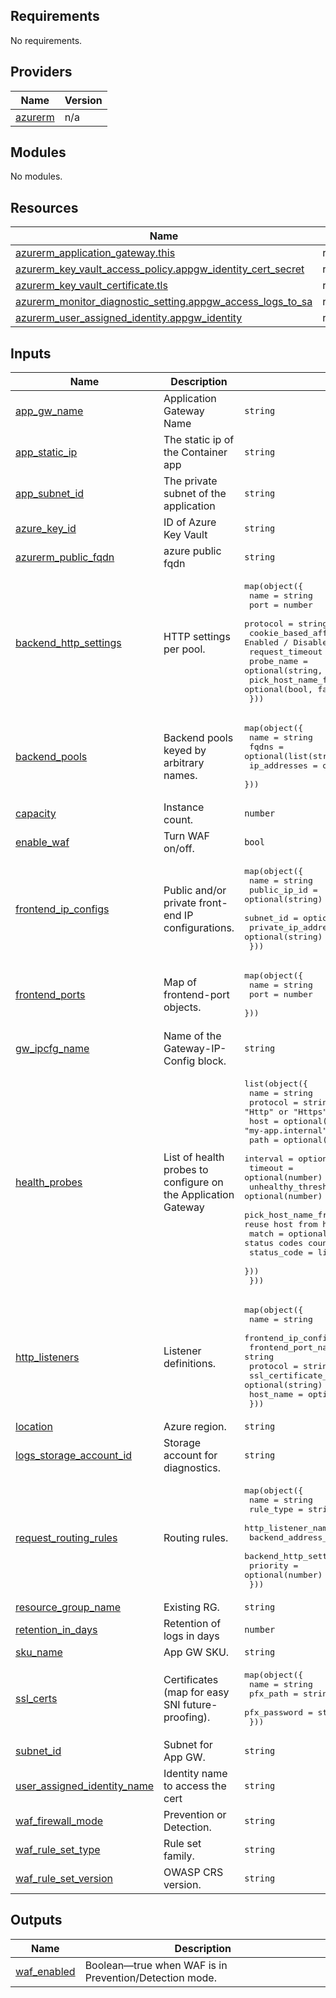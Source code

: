 <!-- BEGIN_TF_DOCS -->
## Requirements

No requirements.

## Providers

| Name | Version |
|------|---------|
| <a name="provider_azurerm"></a> [azurerm](#provider\_azurerm) | n/a |

## Modules

No modules.

## Resources

| Name | Type |
|------|------|
| [azurerm_application_gateway.this](https://registry.terraform.io/providers/hashicorp/azurerm/latest/docs/resources/application_gateway) | resource |
| [azurerm_key_vault_access_policy.appgw_identity_cert_secret](https://registry.terraform.io/providers/hashicorp/azurerm/latest/docs/resources/key_vault_access_policy) | resource |
| [azurerm_key_vault_certificate.tls](https://registry.terraform.io/providers/hashicorp/azurerm/latest/docs/resources/key_vault_certificate) | resource |
| [azurerm_monitor_diagnostic_setting.appgw_access_logs_to_sa](https://registry.terraform.io/providers/hashicorp/azurerm/latest/docs/resources/monitor_diagnostic_setting) | resource |
| [azurerm_user_assigned_identity.appgw_identity](https://registry.terraform.io/providers/hashicorp/azurerm/latest/docs/resources/user_assigned_identity) | resource |

## Inputs

| Name | Description | Type | Default | Required |
|------|-------------|------|---------|:--------:|
| <a name="input_app_gw_name"></a> [app\_gw\_name](#input\_app\_gw\_name) | Application Gateway Name | `string` | n/a | yes |
| <a name="input_app_static_ip"></a> [app\_static\_ip](#input\_app\_static\_ip) | The static ip of the Container app | `string` | n/a | yes |
| <a name="input_app_subnet_id"></a> [app\_subnet\_id](#input\_app\_subnet\_id) | The private subnet of the application | `string` | n/a | yes |
| <a name="input_azure_key_id"></a> [azure\_key\_id](#input\_azure\_key\_id) | ID of Azure Key Vault | `string` | n/a | yes |
| <a name="input_azurerm_public_fqdn"></a> [azurerm\_public\_fqdn](#input\_azurerm\_public\_fqdn) | azure public fqdn | `string` | n/a | yes |
| <a name="input_backend_http_settings"></a> [backend\_http\_settings](#input\_backend\_http\_settings) | HTTP settings per pool. | <pre>map(object({<br/>    name                                = string<br/>    port                                = number<br/>    protocol                            = string # Http or Https<br/>    cookie_based_affinity               = string # Enabled / Disabled<br/>    request_timeout                     = number<br/>    probe_name                          = optional(string, null)<br/>    pick_host_name_from_backend_address = optional(bool, false)<br/>  }))</pre> | n/a | yes |
| <a name="input_backend_pools"></a> [backend\_pools](#input\_backend\_pools) | Backend pools keyed by arbitrary names. | <pre>map(object({<br/>    name         = string<br/>    fqdns        = optional(list(string))<br/>    ip_addresses = optional(list(string))<br/>  }))</pre> | n/a | yes |
| <a name="input_capacity"></a> [capacity](#input\_capacity) | Instance count. | `number` | `1` | no |
| <a name="input_enable_waf"></a> [enable\_waf](#input\_enable\_waf) | Turn WAF on/off. | `bool` | `true` | no |
| <a name="input_frontend_ip_configs"></a> [frontend\_ip\_configs](#input\_frontend\_ip\_configs) | Public and/or private front-end IP configurations. | <pre>map(object({<br/>    name               = string<br/>    public_ip_id       = optional(string) # supply one of public_ip_id OR subnet_id<br/>    subnet_id          = optional(string)<br/>    private_ip_address = optional(string)<br/>  }))</pre> | n/a | yes |
| <a name="input_frontend_ports"></a> [frontend\_ports](#input\_frontend\_ports) | Map of frontend-port objects. | <pre>map(object({<br/>    name = string<br/>    port = number<br/>  }))</pre> | n/a | yes |
| <a name="input_gw_ipcfg_name"></a> [gw\_ipcfg\_name](#input\_gw\_ipcfg\_name) | Name of the Gateway-IP-Config block. | `string` | `"gw-ipcfg"` | no |
| <a name="input_health_probes"></a> [health\_probes](#input\_health\_probes) | List of health probes to configure on the Application Gateway | <pre>list(object({<br/>    name                                      = string<br/>    protocol                                  = string           # "Http" or "Https"<br/>    host                                      = optional(string) # e.g. "my-app.internal"<br/>    path                                      = optional(string) # e.g. "/healthz"<br/>    interval                                  = optional(number) # probe interval in seconds<br/>    timeout                                   = optional(number) # probe timeout in seconds<br/>    unhealthy_threshold                       = optional(number) # how many failures before marking unhealthy<br/>    pick_host_name_from_backend_http_settings = optional(bool)   # whether to reuse host from http-settings<br/>    match = optional(object({                                    # what status codes count as healthy<br/>      status_code = list(string)<br/>    }))<br/>  }))</pre> | `[]` | no |
| <a name="input_http_listeners"></a> [http\_listeners](#input\_http\_listeners) | Listener definitions. | <pre>map(object({<br/>    name                           = string<br/>    frontend_ip_configuration_name = string<br/>    frontend_port_name             = string<br/>    protocol                       = string # Http / Https<br/>    ssl_certificate_name           = optional(string)<br/>    host_name                      = optional(string)<br/>  }))</pre> | n/a | yes |
| <a name="input_location"></a> [location](#input\_location) | Azure region. | `string` | n/a | yes |
| <a name="input_logs_storage_account_id"></a> [logs\_storage\_account\_id](#input\_logs\_storage\_account\_id) | Storage account for diagnostics. | `string` | n/a | yes |
| <a name="input_request_routing_rules"></a> [request\_routing\_rules](#input\_request\_routing\_rules) | Routing rules. | <pre>map(object({<br/>    name                       = string<br/>    rule_type                  = string<br/>    http_listener_name         = string<br/>    backend_address_pool_name  = string<br/>    backend_http_settings_name = string<br/>    priority                   = optional(number)<br/>  }))</pre> | n/a | yes |
| <a name="input_resource_group_name"></a> [resource\_group\_name](#input\_resource\_group\_name) | Existing RG. | `string` | n/a | yes |
| <a name="input_retention_in_days"></a> [retention\_in\_days](#input\_retention\_in\_days) | Retention of logs in days | `number` | `30` | no |
| <a name="input_sku_name"></a> [sku\_name](#input\_sku\_name) | App GW SKU. | `string` | n/a | yes |
| <a name="input_ssl_certs"></a> [ssl\_certs](#input\_ssl\_certs) | Certificates (map for easy SNI future-proofing). | <pre>map(object({<br/>    name         = string<br/>    pfx_path     = string<br/>    pfx_password = string<br/>  }))</pre> | `{}` | no |
| <a name="input_subnet_id"></a> [subnet\_id](#input\_subnet\_id) | Subnet for App GW. | `string` | n/a | yes |
| <a name="input_user_assigned_identity_name"></a> [user\_assigned\_identity\_name](#input\_user\_assigned\_identity\_name) | Identity name to access the cert | `string` | `"container-iden"` | no |
| <a name="input_waf_firewall_mode"></a> [waf\_firewall\_mode](#input\_waf\_firewall\_mode) | Prevention or Detection. | `string` | `"Prevention"` | no |
| <a name="input_waf_rule_set_type"></a> [waf\_rule\_set\_type](#input\_waf\_rule\_set\_type) | Rule set family. | `string` | `"OWASP"` | no |
| <a name="input_waf_rule_set_version"></a> [waf\_rule\_set\_version](#input\_waf\_rule\_set\_version) | OWASP CRS version. | `string` | `"3.2"` | no |

## Outputs

| Name | Description |
|------|-------------|
| <a name="output_waf_enabled"></a> [waf\_enabled](#output\_waf\_enabled) | Boolean—true when WAF is in Prevention/Detection mode. |
<!-- END_TF_DOCS -->